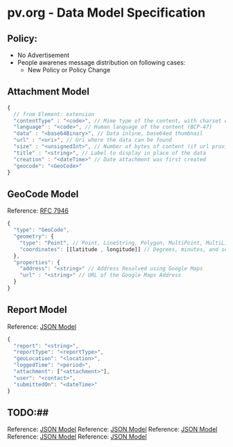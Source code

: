 # pv.org - Data Model Specification


## Policy: ##

- No Advertisement
- People awarenes message distribution on following cases:
  - New Policy or Policy Change

## Attachment Model ##
```javascript
{
  // from Element: extension
  "contentType" : "<code>", // Mime type of the content, with charset etc. 
  "language" : "<code>", // Human language of the content (BCP-47) 
  "data" : "<base64Binary>", // Data inline, base64ed thumbnail
  "url" : "<uri>", // Uri where the data can be found
  "size" : "<unsignedInt>", // Number of bytes of content (if url provided)
  "title" : "<string>", // Label to display in place of the data
  "creation" : "<dateTime>" // Date attachment was first created
  "geocode": "<GeoCode>"
}
```


## GeoCode Model ##
Reference: [RFC 7946](https://tools.ietf.org/html/rfc7946) 
```javascript
{
  "type": "GeoCode", 
  "geometry": {
    "type": "Point", // Point, LineString, Polygon, MultiPoint, MultiLineString, MultiPolygon, and GeometryCollection
    "coordinates": [[latitude , longitude]] // Degrees, minutes, and seconds (DMS): 41°24'12.2"N 2°10'26.5"E
  },
  "properties": {
    "address": "<string>" // Address Resolved using Google Maps
    "url" : "<string>" // URL of the Google Maps Address
  }
}
```

## Report Model ##
Reference: [JSON Model](http://www.jsoneditoronline.org/?id=5d211512bdec88d9dba2d431df07fe5a)
```javascript
{
  "report": "<string>",
  "reportType": "<reportType>",
  "geoLocation": "<location>",
  "loggedTime": "<period>",
  "attachment": ["<attachment>"],
  "user": "<contact>",
  "submittedOn": "<dateTime>"
}
```


## TODO:##

Reference: [JSON Model](http://www.jsoneditoronline.org/?id=2baaba870f9b639aadb27889c9dc5dc7)
Reference: [JSON Model](http://www.jsoneditoronline.org/?id=2baaba870f9b639aadb27889c9ecb22b)
Reference: [JSON Model](http://www.jsoneditoronline.org/?id=ba28a7eb3c31664646fbe3663a1cdc0e)
Reference: [JSON Model](http://www.jsoneditoronline.org/?id=5dce5823dc8484357caf321d3e452ec3)
Reference: [JSON Model](http://www.jsoneditoronline.org/?id=5dce5823dc8484357caf321d3e4cfe09)